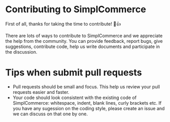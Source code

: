 # Contributing to SimplCommerce

First of all, thanks for taking the time to contribute! :tada::+1:

There are lots of ways to contribute to SimplCommerce and we appreciate the help from the community. 
You can provide feedback, report bugs, give suggestions, contribute code, help us write documents and participate in the discussion.

# Tips when submit pull requests

- Pull requests should be small and focus. This help us review your pull requests easier and faster.
- Your code should look consistent with the existing code of SimplCommerce: whitespace, indent, blank lines, curly brackets etc.
If you have any sugession on the coding style, please create an issue and we can discuss on that one by one.

